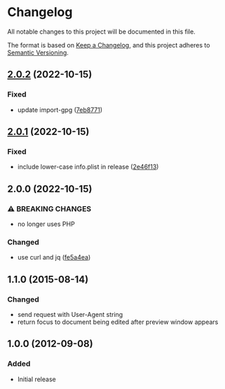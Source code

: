 # Changelog

All notable changes to this project will be documented in this file.

The format is based on [Keep a Changelog](https://keepachangelog.com/en/1.0.0/), and this project adheres to [Semantic Versioning](https://semver.org/spec/v2.0.0.html).

## [2.0.2](https://github.com/claylo/gfm-preview/compare/v2.0.1...v2.0.2) (2022-10-15)


### Fixed

* update import-gpg ([7eb8771](https://github.com/claylo/gfm-preview/commit/7eb8771273525f53908676900455f7f71367d88b))

## [2.0.1](https://github.com/claylo/gfm-preview/compare/v2.0.0...v2.0.1) (2022-10-15)


### Fixed

* include lower-case info.plist in release ([2e46f13](https://github.com/claylo/gfm-preview/commit/2e46f13ea1816218c670e4b55677028ebf467eb9))

## 2.0.0 (2022-10-15)


### ⚠ BREAKING CHANGES

* no longer uses PHP

### Changed

* use curl and jq ([fe5a4ea](https://github.com/claylo/gfm-preview/commit/fe5a4ea5a039e19495499e3dc0a52a536a6b88f3))


## 1.1.0 (2015-08-14)


### Changed

* send request with User-Agent string
* return focus to document being edited after preview window appears


## 1.0.0 (2012-09-08)


### Added

* Initial release
